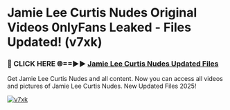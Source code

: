 # Jamie Lee Curtis Nudes Original Videos 0nlyFans Leaked - Files Updated! (v7xk)

<h3>🔴 CLICK HERE 🌐==►► <a href="https://tinyurl.com/y5r63du9" rel="nofollow">Jamie Lee Curtis Nudes Updated Files</a></h3>

Get Jamie Lee Curtis Nudes and all content. Now you can access all videos and pictures of Jamie Lee Curtis Nudes. New Updated Files 2025!

[![v7xk](https://i.imgur.com/UVo9nyh.gif)](https://tinyurl.com/y5r63du9)